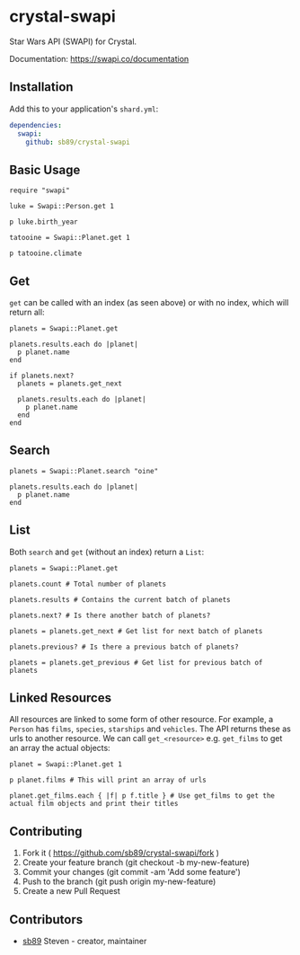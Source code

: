 # crystal-swapi

Star Wars API (SWAPI) for Crystal.

Documentation: https://swapi.co/documentation

## Installation

Add this to your application's `shard.yml`:

```yaml
dependencies:
  swapi:
    github: sb89/crystal-swapi
```

## Basic Usage

```crystal
require "swapi"

luke = Swapi::Person.get 1

p luke.birth_year

tatooine = Swapi::Planet.get 1

p tatooine.climate
```

## Get

`get` can be called with an index (as seen above) or with no index, which will return all:

```crystal
planets = Swapi::Planet.get

planets.results.each do |planet|
  p planet.name
end

if planets.next?
  planets = planets.get_next

  planets.results.each do |planet|
    p planet.name
  end
end 
```

## Search

```crystal
planets = Swapi::Planet.search "oine"

planets.results.each do |planet|
  p planet.name
end
```

## List
Both `search` and `get` (without an index) return a `List`:

```crystal
planets = Swapi::Planet.get

planets.count # Total number of planets

planets.results # Contains the current batch of planets

planets.next? # Is there another batch of planets?

planets = planets.get_next # Get list for next batch of planets

planets.previous? # Is there a previous batch of planets?

planets = planets.get_previous # Get list for previous batch of planets
```

## Linked Resources
All resources are linked to some form of other resource. For example, a `Person` has `films`, `species`, `starships` and `vehicles`. The API returns these as urls to another resource. We can call `get_<resource>` e.g. `get_films` to get an array  the actual objects:

```crystal
planet = Swapi::Planet.get 1

p planet.films # This will print an array of urls

planet.get_films.each { |f| p f.title } # Use get_films to get the actual film objects and print their titles
```


## Contributing

1. Fork it ( https://github.com/sb89/crystal-swapi/fork )
2. Create your feature branch (git checkout -b my-new-feature)
3. Commit your changes (git commit -am 'Add some feature')
4. Push to the branch (git push origin my-new-feature)
5. Create a new Pull Request

## Contributors

- [sb89](https://github.com/[your-github-name]) Steven - creator, maintainer
